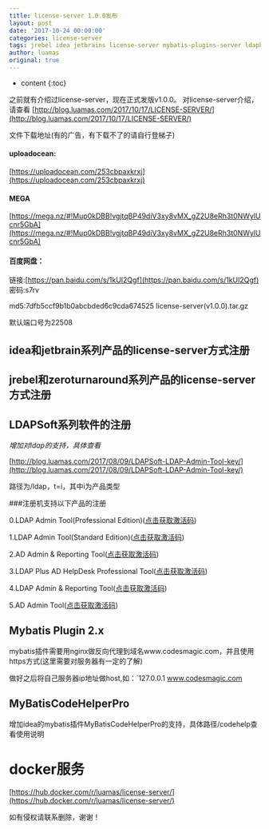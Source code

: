 ```yaml
---
title: license-server 1.0.0发布
layout: post
date: '2017-10-24 00:00:00'
categories: license-server
tags: jrebel idea jetbrains license-server mybatis-plugins-server ldapkeygen
author: luamas
original: true
---
```


* content
{:toc}

之前就有介绍过license-server，现在正式发版v1.0.0。
对license-server介绍，请查看
[http://blog.luamas.com/2017/10/17/LICENSE-SERVER/](http://blog.luamas.com/2017/10/17/LICENSE-SERVER/)







文件下载地址(有的广告，有下载不了的请自行登梯子)


#### uploadocean:

[https://uploadocean.com/253cbpaxkrxj](https://uploadocean.com/253cbpaxkrxj)


#### MEGA

[https://mega.nz/#!Mup0kDBB!vgjtqBP49diV3xy8vMX_gZ2U8eRh3t0NWylUcnr5GbA](https://mega.nz/#!Mup0kDBB!vgjtqBP49diV3xy8vMX_gZ2U8eRh3t0NWylUcnr5GbA)


#### 百度网盘：

链接:[https://pan.baidu.com/s/1kUI2Qgf](https://pan.baidu.com/s/1kUI2Qgf) 密码:s7rv


md5:7dfb5ccf9b1b0abcbded6c9cda674525  license-server(v1.0.0).tar.gz

默认端口号为22508

## idea和jetbrain系列产品的license-server方式注册

## jrebel和zeroturnaround系列产品的license-server方式注册

## LDAPSoft系列软件的注册

*增加对ldap的支持，具体查看*

[http://blog.luamas.com/2017/08/09/LDAPSoft-LDAP-Admin-Tool-key/](http://blog.luamas.com/2017/08/09/LDAPSoft-LDAP-Admin-Tool-key/)

路径为/ldap，t=i，其中i为产品类型

###注册机支持以下产品的注册

0.LDAP Admin Tool(Professional Edition)([点击获取激活码](http://ldap.luamas.com/ldap?t=0))

1.LDAP Admin Tool(Standard Edition)([点击获取激活码](http://ldap.luamas.com/ldap?t=1))

2.AD Admin & Reporting Tool([点击获取激活码](http://ldap.luamas.com/ldap?t=2))

3.LDAP Plus AD HelpDesk Professional Tool([点击获取激活码](http://ldap.luamas.com/ldap?t=3))

4.LDAP Admin & Reporting Tool([点击获取激活码](http://ldap.luamas.com/ldap?t=4))

5.AD Admin Tool([点击获取激活码](http://ldap.luamas.com/ldap?t=5))

## Mybatis Plugin 2.x

mybatis插件需要用nginx做反向代理到域名www.codesmagic.com，并且使用https方式(这里需要对服务器有一定的了解)

做好之后将自己服务器ip地址做host,如：`127.0.0.1  www.codesmagic.com

## MyBatisCodeHelperPro

增加idea的mybatis插件MyBatisCodeHelperPro的支持，具体路径/codehelp查看使用说明




# docker服务

[https://hub.docker.com/r/luamas/license-server/](https://hub.docker.com/r/luamas/license-server/)

如有侵权请联系删除，谢谢！


